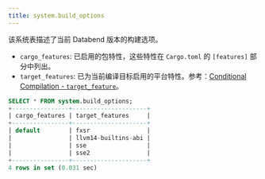 ```yaml
---
title: system.build_options
---
```


该系统表描述了当前 Databend 版本的构建选项。

- `cargo_features`: 已启用的包特性，这些特性在 `Cargo.toml` 的 `[features]` 部分中列出。
- `target_features`: 已为当前编译目标启用的平台特性。参考：[Conditional Compilation - `target_feature`](https://doc.rust-lang.org/reference/conditional-compilation.html#target_feature)。

```sql
SELECT * FROM system.build_options;
+----------------+---------------------+
| cargo_features | target_features     |
+----------------+---------------------+
| default        | fxsr                |
|                | llvm14-builtins-abi |
|                | sse                 |
|                | sse2                |
+----------------+---------------------+
4 rows in set (0.031 sec)
```
